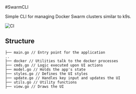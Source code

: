 #SwarmCLI

Simple CLI for managing Docker Swarm clusters similar to k9s.

![CI](https://github.com/mosonyi/swarmcli/actions/workflows/ci.yml/badge.svg)


## Structure

```
├── main.go // Entry point for the application
..
├── docker // Utilities talk to the docker processes
├── cmds.go // Logic executed upon UI actions
├── model.go // Holds the app's state
├── styles.go // Defines the UI styles
├── update.go // Handles key input and updates the UI
├── utils.go // Utility functions
├── view.go // Draws the UI
```